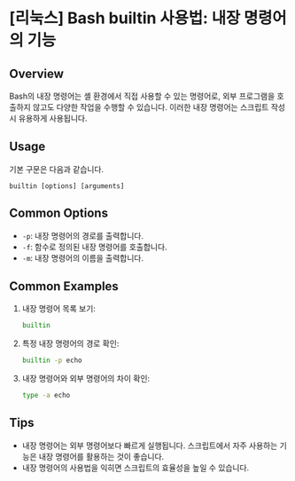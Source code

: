 # [리눅스] Bash builtin 사용법: 내장 명령어의 기능

## Overview
Bash의 내장 명령어는 셸 환경에서 직접 사용할 수 있는 명령어로, 외부 프로그램을 호출하지 않고도 다양한 작업을 수행할 수 있습니다. 이러한 내장 명령어는 스크립트 작성 시 유용하게 사용됩니다.

## Usage
기본 구문은 다음과 같습니다.

```
builtin [options] [arguments]
```

## Common Options
- `-p`: 내장 명령어의 경로를 출력합니다.
- `-f`: 함수로 정의된 내장 명령어를 호출합니다.
- `-m`: 내장 명령어의 이름을 출력합니다.

## Common Examples
1. 내장 명령어 목록 보기:
   ```bash
   builtin
   ```

2. 특정 내장 명령어의 경로 확인:
   ```bash
   builtin -p echo
   ```

3. 내장 명령어와 외부 명령어의 차이 확인:
   ```bash
   type -a echo
   ```

## Tips
- 내장 명령어는 외부 명령어보다 빠르게 실행됩니다. 스크립트에서 자주 사용하는 기능은 내장 명령어를 활용하는 것이 좋습니다.
- 내장 명령어의 사용법을 익히면 스크립트의 효율성을 높일 수 있습니다.